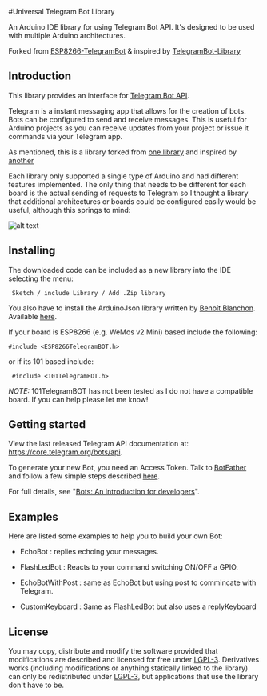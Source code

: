 #Universal Telegram Bot Library

An Arduino IDE library for using Telegram Bot API. It's designed to be used with multiple Arduino architectures.

Forked from [ESP8266-TelegramBot](https://github.com/Gianbacchio/ESP8266-TelegramBot) & inspired by [TelegramBot-Library](https://github.com/CasaJasmina/TelegramBot-Library)


## Introduction

This library provides an interface for [Telegram Bot API](https://core.telegram.org/bots/api).

Telegram is a instant messaging app that allows for the creation of bots. Bots can be configured to send and receive messages. This is useful for Arduino projects as you can receive updates from your project or issue it commands via your Telegram app.

As mentioned, this is a library forked from [one library](https://github.com/Gianbacchio/ESP8266-TelegramBot) and inspired by [another](https://github.com/CasaJasmina/TelegramBot-Library)

Each library only supported a single type of Arduino and had different features implemented. The only thing that needs to be different for each board is the actual sending of requests to Telegram so I thought a library that additional architectures or boards could be configured easily would be useful, although this springs to mind:

![alt text](https://imgs.xkcd.com/comics/standards.png "standards")


## Installing

The downloaded code can be included as a new library into the IDE selecting the menu:

     Sketch / include Library / Add .Zip library

You also have to install the ArduinoJson library written by [Benoît Blanchon](https://github.com/bblanchon).
Available [here](https://github.com/bblanchon/ArduinoJson).

If your board is ESP8266 (e.g. WeMos v2 Mini) based include the following:

    #include <ESP8266TelegramBOT.h>

or if its 101 based include:

     #include <101TelegramBOT.h>

*NOTE:* 101TelegramBOT has not been tested as I do not have a compatible board. If you can help please let me know!

## Getting started

View the last released Telegram API documentation at: https://core.telegram.org/bots/api.

To generate your new Bot, you need an Access Token. Talk to [BotFather](https://telegram.me/botfather) and follow a few simple steps described [here](https://core.telegram.org/bots#botfather).

For full details, see "[Bots: An introduction for developers](https://core.telegram.org/bots)".


## Examples

Here are listed some examples to help you to build your own Bot:

- EchoBot : replies echoing your messages.

- FlashLedBot : Reacts to your command switching ON/OFF a GPIO.

- EchoBotWithPost : same as EchoBot but using post to commincate with Telegram.

- CustomKeyboard : Same as FlashLedBot but also uses a replyKeyboard



## License

You may copy, distribute and modify the software provided that modifications are described and licensed for free under [LGPL-3](http://www.gnu.org/licenses/lgpl-3.0.html). Derivatives works (including modifications or anything statically linked to the library) can only be redistributed under [LGPL-3](http://www.gnu.org/licenses/lgpl-3.0.html), but applications that use the library don't have to be.
